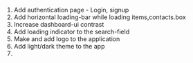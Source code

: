 1. Add authentication page - Login, signup
2. Add horizontal loading-bar while loading items,contacts.box
3. Increase dashboard-ui contrast
4. Add loading indicator to the search-field
5. Make and add logo to the application
6. Add light/dark theme to the app
7. 